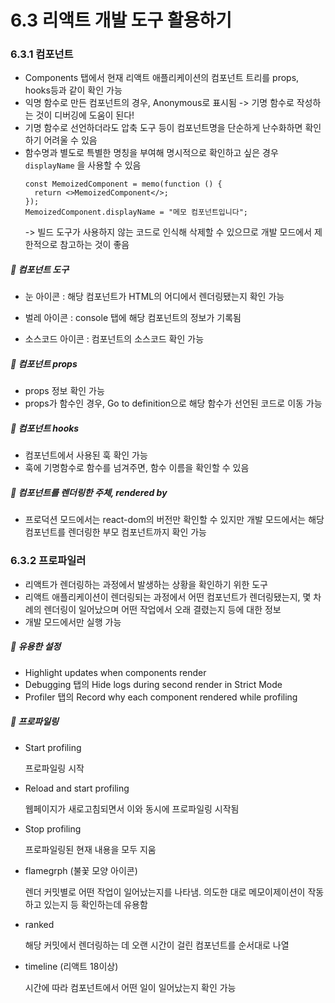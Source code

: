 # 6.3 리액트 개발 도구 활용하기

### 6.3.1 컴포넌트

- Components 탭에서 현재 리액트 애플리케이션의 컴포넌트 트리를 props, hooks등과 같이 확인 가능
- 익명 함수로 만든 컴포넌트의 경우, Anonymous로 표시됨 -> 기명 함수로 작성하는 것이 디버깅에 도움이 된다!
- 기명 함수로 선언하더라도 압축 도구 등이 컴포넌트명을 단순하게 난수화하면 확인하기 어려울 수 있음
- 함수명과 별도로 특별한 명칭을 부여해 명시적으로 확인하고 싶은 경우 `displayName` 을 사용할 수 있음
  ```tsx
  const MemoizedComponent = memo(function () {
    return <>MemoizedComponent</>;
  });
  MemoizedComponent.displayName = "메모 컴포넌트입니다";
  ```
  -> 빌드 도구가 사용하지 않는 코드로 인식해 삭제할 수 있으므로 개발 모드에서 제한적으로 참고하는 것이 좋음

##### 🔷 컴포넌트 도구

- 눈 아이콘 : 해당 컴포넌트가 HTML의 어디에서 렌더링됐는지 확인 가능

- 벌레 아이콘 : console 탭에 해당 컴포넌트의 정보가 기록됨

- 소스코드 아이콘 : 컴포넌트의 소스코드 확인 가능

##### 🔷 컴포넌트 props

- props 정보 확인 가능
- props가 함수인 경우, Go to definition으로 해당 함수가 선언된 코드로 이동 가능

##### 🔷 컴포넌트 hooks

- 컴포넌트에서 사용된 훅 확인 가능
- 훅에 기명함수로 함수를 넘겨주면, 함수 이름을 확인할 수 있음

##### 🔷 컴포넌트를 렌더링한 주체, rendered by

- 프로덕션 모드에서는 react-dom의 버전만 확인할 수 있지만 개발 모드에서는 해당 컴포넌트를 렌더링한 부모 컴포넌트까지 확인 가능

### 6.3.2 프로파일러

- 리액트가 렌더링하는 과정에서 발생하는 상황을 확인하기 위한 도구
- 리액트 애플리케이션이 렌더링되는 과정에서 어떤 컴포넌트가 렌더링됐는지, 몇 차례의 렌더링이 일어났으며 어떤 작업에서 오래 결렸는지 등에 대한 정보
- 개발 모드에서만 실행 가능

##### 🔷 유용한 설정

- Highlight updates when components render
- Debugging 탭의 Hide logs during second render in Strict Mode
- Profiler 탭의 Record why each component rendered while profiling

##### 🔷 프로파일링

- Start profiling

  프로파일링 시작

- Reload and start profiling

  웹페이지가 새로고침되면서 이와 동시에 프로파일링 시작됨

- Stop profiling

  프로파일링된 현재 내용을 모두 지움

- flamegrph (불꽃 모양 아이콘)

  렌더 커밋별로 어떤 작업이 일어났는지를 나타냄. 의도한 대로 메모이제이션이 작동하고 있는지 등 확인하는데 유용함

- ranked

  해당 커밋에서 렌더링하는 데 오랜 시간이 걸린 컴포넌트를 순서대로 나열

- timeline (리액트 18이상)

  시간에 따라 컴포넌트에서 어떤 일이 일어났는지 확인 가능

